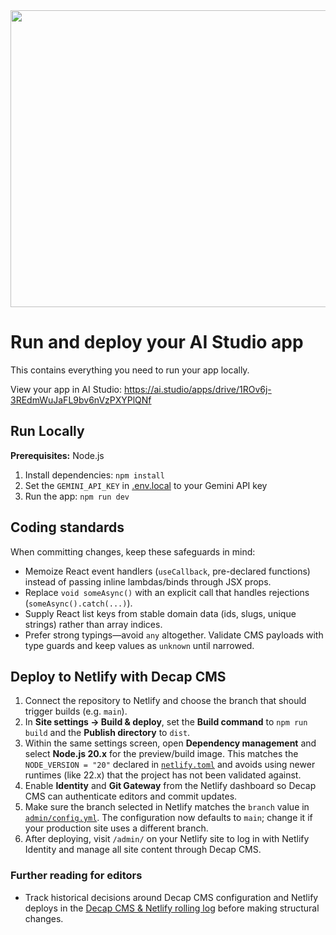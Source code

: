 <div align="center">
<img width="1200" height="475" alt="GHBanner" src="https://github.com/user-attachments/assets/0aa67016-6eaf-458a-adb2-6e31a0763ed6" />
</div>

# Run and deploy your AI Studio app

This contains everything you need to run your app locally.

View your app in AI Studio: https://ai.studio/apps/drive/1ROv6j-3REdmWuJaFL9bv6nVzPXYPlQNf

## Run Locally

**Prerequisites:**  Node.js


1. Install dependencies:
   `npm install`
2. Set the `GEMINI_API_KEY` in [.env.local](.env.local) to your Gemini API key
3. Run the app:
   `npm run dev`

## Coding standards

When committing changes, keep these safeguards in mind:

- Memoize React event handlers (`useCallback`, pre-declared functions) instead of passing inline lambdas/binds through JSX props.
- Replace `void someAsync()` with an explicit call that handles rejections (`someAsync().catch(...)`).
- Supply React list keys from stable domain data (ids, slugs, unique strings) rather than array indices.
- Prefer strong typings—avoid `any` altogether. Validate CMS payloads with type guards and keep values as `unknown` until narrowed.

## Deploy to Netlify with Decap CMS

1. Connect the repository to Netlify and choose the branch that should trigger builds (e.g. `main`).
2. In **Site settings → Build & deploy**, set the **Build command** to `npm run build` and the **Publish directory** to `dist`.
3. Within the same settings screen, open **Dependency management** and select **Node.js 20.x** for the preview/build image. This matches the `NODE_VERSION = "20"` declared in [`netlify.toml`](netlify.toml) and avoids using newer runtimes (like 22.x) that the project has not been validated against.
4. Enable **Identity** and **Git Gateway** from the Netlify dashboard so Decap CMS can authenticate editors and commit updates.
5. Make sure the branch selected in Netlify matches the `branch` value in [`admin/config.yml`](admin/config.yml). The configuration now defaults to `main`; change it if your production site uses a different branch.
6. After deploying, visit `/admin/` on your Netlify site to log in with Netlify Identity and manage all site content through Decap CMS.

### Further reading for editors
- Track historical decisions around Decap CMS configuration and Netlify deploys in the [Decap CMS & Netlify rolling log](docs/decap-netlify-rolling-log.md) before making structural changes.
